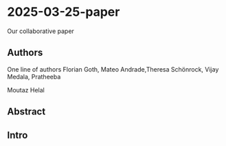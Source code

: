 # 2025-03-25-paper
Our collaborative paper

## Authors
One line of authors
Florian Goth, Mateo Andrade,Theresa Schönrock, Vijay Medala, Pratheeba 







Moutaz Helal

## Abstract

## Intro

